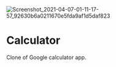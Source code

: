 ![Screenshot_2021-04-07-01-11-17-57_92630b6a0211670e5fda9af1d5daf823](https://user-images.githubusercontent.com/65083607/113769644-d909d980-973e-11eb-9694-30c46091da64.jpg)
# Calculator

Clone of Google calculator app.
